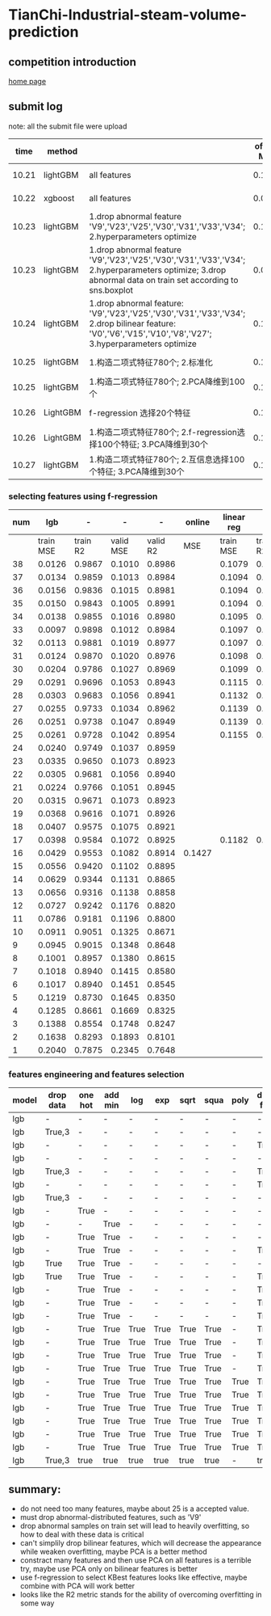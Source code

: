 # TianChi-Industrial-steam-volume-prediction
## competition introduction
[home page](https://tianchi.aliyun.com/getStart/introduction.htm?spm=5176.100066.0.0.518433af95U5St&raceId=231693)

## submit log
note: all the submit file were upload

|time|method||offline MSE|offline R2|online MSE|状态|
|---|---|---|---|---|---|---|
|10.21|lightGBM|all features|0.1033||0.1496|little overfitting|
|10.22|xgboost|all features|0.0914||0.2566|strong overfitting|
|10.23|lightGBM|1.drop abnormal feature 'V9','V23','V25','V30','V31','V33','V34'; 2.hyperparameters optimize|0.1035|0.8961|0.1341|weak overfitting|
|10.23|lightGBM|1.drop abnormal feature 'V9','V23','V25','V30','V31','V33','V34'; 2.hyperparameters optimize; 3.drop abnormal data on train set according to sns.boxplot|0.0917|0.8139|0.2548|middle overfitting|
|10.24|lightGBM|1.drop abnormal feature: 'V9','V23','V25','V30','V31','V33','V34'; 2.drop bilinear feature: 'V0','V6','V15','V10','V8','V27'; 3.hyperparameters optimize|0.1181|0.8815|0.1502|weak overfitting|
|10.25|lightGBM|1.构造二项式特征780个; 2.标准化|0.1068|0.8928|0.1549|weak overfitting|
|10.25|lightGBM|1.构造二项式特征780个; 2.PCA降维到100个|0.1871|0.8123|0.5202|strongly overfitting|
|10.26|LightGBM|f-regression 选择20个特征|0.1040|0.8957|0.1417|weak overfitting|
|10.26|LightGBM|1.构造二项式特征780个; 2.f-regression选择100个特征; 3.PCA降维到30个|0.1365|0.8630|0.4164|strong overfitting|
|10.27|lightGBM|1.构造二项式特征780个; 2.互信息选择100个特征; 3.PCA降维到30个|0.1392|0.8603|0.8113|strong overfitting|

### selecting features using f-regression

|num|lgb|-|-|-|online|linear reg|-|-|-|online|
|-|-|-|-|-|-|-|-|-|-|-|
||train MSE|train R2|valid MSE|valid R2|MSE|train MSE|train R2|valid MSE|valid R2|MSE|
|38|0.0126|0.9867|0.1010|0.8986||0.1079|0.8875|0.1076|0.8920||
|37|0.0134|0.9859|0.1013|0.8984||0.1094|0.8860|0.1062|0.8934||
|36|0.0156|0.9836|0.1015|0.8981||0.1094|0.8860|0.1061|0.8935||
|35|0.0150|0.9843|0.1005|0.8991||0.1094|0.8859|0.1061|0.8935||
|34|0.0138|0.9855|0.1016|0.8980||0.1095|0.8859|0.1067|0.8930||
|33|0.0097|0.9898|0.1012|0.8984||0.1097|0.8857|0.1065|0.8931||
|32|0.0113|0.9881|0.1019|0.8977||0.1097|0.8857|0.1069|0.8927||
|31|0.0124|0.9870|0.1020|0.8976||0.1098|0.8856|0.1069|0.8927||
|30|0.0204|0.9786|0.1027|0.8969||0.1099|0.8855|0.1064|0.8932||
|29|0.0291|0.9696|0.1053|0.8943||0.1115|0.8838|0.1074|0.8923||
|28|0.0303|0.9683|0.1056|0.8941||0.1132|0.8820|0.1105|0.8891||
|27|0.0255|0.9733|0.1034|0.8962||0.1139|0.8814|0.1108|0.8888||
|26|0.0251|0.9738|0.1047|0.8949||0.1139|0.8813|0.1107|0.8889||
|25|0.0261|0.9728|0.1042|0.8954||0.1155|0.8796|0.1136|0.8860||
|24|0.0240|0.9749|0.1037|0.8959|||||||
|23|0.0335|0.9650|0.1073|0.8923|||||||
|22|0.0305|0.9681|0.1056|0.8940|||||||
|21|0.0224|0.9766|0.1051|0.8945|||||||
|20|0.0315|0.9671|0.1073|0.8923|||||||
|19|0.0368|0.9616|0.1071|0.8926|||||||
|18|0.0407|0.9575|0.1075|0.8921|||||||
|17|0.0398|0.9584|0.1072|0.8925||0.1182|0.8768|0.1177|0.8818||
|16|0.0429|0.9553|0.1082|0.8914|0.1427||||||
|15|0.0556|0.9420|0.1102|0.8895|||||||
|14|0.0629|0.9344|0.1131|0.8865|||||||
|13|0.0656|0.9316|0.1138|0.8858|||||||
|12|0.0727|0.9242|0.1176|0.8820|||||||
|11|0.0786|0.9181|0.1196|0.8800|||||||
|10|0.0911|0.9051|0.1325|0.8671|||||||
|9|0.0945|0.9015|0.1348|0.8648|||||||
|8|0.1001|0.8957|0.1380|0.8615|||||||
|7|0.1018|0.8940|0.1415|0.8580|||||||
|6|0.1017|0.8940|0.1451|0.8545|||||||
|5|0.1219|0.8730|0.1645|0.8350|||||||
|4|0.1285|0.8661|0.1669|0.8325|||||||
|3|0.1388|0.8554|0.1748|0.8247|||||||
|2|0.1638|0.8293|0.1893|0.8101|||||||
|1|0.2040|0.7875|0.2345|0.7648|||||||

### features engineering and features selection
|model|drop data|one hot|add min|log|exp|sqrt|squa|poly|drop fea|select KBest|pca|train mse|valid mse|vaid R2|test mse|
|-|-|-|-|-|-|-|-|-|-|-|-|-|-|-|-|
|lgb|-|-|-|-|-|-|-|-|-|-|-|0.0182|0.1030|0.8968|-|
|lgb|True,3|-|-|-|-|-|-|-|-|-|-|0.0119|0.0999|0.828|-|
|lgb|-|-|-|-|-|-|-|-|True|-|-|0.0192|0.1058|0.8939|-|
|lgb|-|-|-|-|-|-|-|-|-|35|-|0.0189|0.1037|0.8960|-|
|lgb|True,3|-|-|-|-|-|-|-|True|-|-|0.0131|0.0993|0.8292|-|
|lgb|-|-|-|-|-|-|-|-|True|28|-|0.0207|0.1061|0.8936|-|
|lgb|True,3|-|-|-|-|-|-|-|-|30|-|0.0140|0.1007|0.8269|-|
|lgb|-|True|-|-|-|-|-|-|-|-|-|0.0179|0.1035|0.8962|-|
|lgb|-|-|True|-|-|-|-|-|-|-|-|0.0181|0.1042|0.8955|-|
|lgb|-|True|True|-|-|-|-|-|-|-|-|0.0178|0.1024|0.8973|0.1264|
|lgb|-|True|True|-|-|-|-|-|True|-|-|0.0189|0.1046|0.8951|0.1276|
|lgb|True|True|True|-|-|-|-|-|-|-|-|0.0180|0.1035|0.8962|-|
|lgb|True|True|True|-|-|-|-|-|True|-|-|0.0195|0.1052|0.8945|-|
|lgb|-|True|True|-|-|-|-|-|True|-|-|0.0189|0.1046|0.8951|-|
|lgb|-|True|True|-|-|-|-|-|True|50|-|0.0208|0.1056|0.8940|-|
|lgb|-|True|True|-|-|-|-|-|True|25|-|0.0241|0.1075|0.8922|-|
|lgb|-|True|True|True|True|True|True|-|True|-|-|0.0148|0.1084|0.8913|-|
|lgb|-|True|True|True|True|True|True|-|True|50|-|0.0540|0.1139|0.8858|-|
|lgb|-|True|True|True|True|True|True|-|True|30|-|0.1066|0.1371|0.8626|-|
|lgb|-|True|True|True|True|True|True|-|True|16|-|0.1268|0.1638|0.8358|-|
|lgb|-|True|True|True|True|True|True|True|True|100|-|0.0641|0.1332|0.8665|-|
|lgb|-|True|True|True|True|True|True|True|True|30|-|0.1066|0.1457|0.8539|-|
|lgb|-|True|True|True|True|True|True|True|True|-|30|0.0309|0.1486|0.8510|-|
|lgb|-|True|True|True|True|True|True|True|True|400|20|0.0546|0.1195|0.8802|-|
|lgb|-|True|True|True|True|True|True|True|True|100|30|0.0264|0.1221|0.8775|-|
|lgb|-|True|True|True|True|True|True|True|True|100|20|0.0352|0.1271|0.8725|-|
|lgb|True,3|true|true|true|true|true|true|-|true|30|-|0.1082|0.1384|-|




## summary:
- do not need too many features, maybe about 25 is a accepted value. 
- must drop abnormal-distributed features, such as 'V9'
- drop abnormal samples on train set will lead to heavily overfitting, so how to deal with these data is critical
- can't simplily drop bilinear features, which will decrease the appearance while weaken overfitting, maybe PCA is a better method
- constract many features and then use PCA on all features is a terrible try, maybe use PCA only on bilinear features is better
- use f-regression to select KBest features looks like effective, maybe combine with PCA will work better
- looks like the R2 metric stands for the ability of overcoming overfitting in some way
